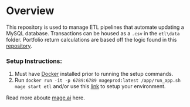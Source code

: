 # Overview
This repository is used to manage ETL pipelines that automate updating a MySQL database. Transactions can be housed as a `.csv` in the `etl\data` folder. Portfolio return calculations are based off the logic found in this [repository](https://github.com/ldt9/Portfolio-Tearsheet-Return-Generator/blob/main/Portfolio_Tear_Sheet_Generator_with_Sector_Performace.ipynb).

### Setup Instructions:
1. Must have [Docker](https://docs.docker.com/get-docker/) installed prior to running the setup commands.
2. Run `docker run -it -p 6789:6789 mageprod:latest /app/run_app.sh mage start etl` and/or use this [link](https://docs.mage.ai/production/ci-cd/local-cloud/repository-setup) to setup your environment.

Read more aboute [mage.ai](https://github.com/mage-ai/mage-ai/tree/master) here.
